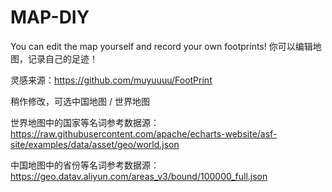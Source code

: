 # MAP-DIY
You can edit the map yourself and record your own footprints!
你可以编辑地图，记录自己的足迹！

灵感来源：https://github.com/muyuuuu/FootPrint

稍作修改，可选中国地图 / 世界地图

世界地图中的国家等名词参考数据源：https://raw.githubusercontent.com/apache/echarts-website/asf-site/examples/data/asset/geo/world.json

中国地图中的省份等名词参考数据源：https://geo.datav.aliyun.com/areas_v3/bound/100000_full.json
